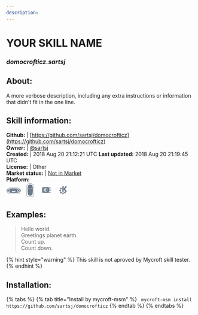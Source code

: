 ```yaml
---    
description:   
---    
```

# YOUR SKILL NAME  
### _domocrofticz.sartsj_  
## About:  
A more verbose description, including any extra instructions or
information that didn't fit in the one line.

## Skill information:  
**Github:** | [https://github.com/sartsj/domocrofticz](https://github.com/sartsj/domocrofticz)  
**Owner:** | [@sartsj](https://github.com/sartsj)  
**Created:** | 2018 Aug 20 21:12:21 UTC  **Last updated:** 2018 Aug 20 21:19:45 UTC  
**License:** | Other  
**Market status:** | [Not in Market](https://market.mycroft.ai/skill/)  
**Platform:**  
 ![](../.gitbook/assets/mark-1-icon.png)  ![](../.gitbook/assets/mark-2-icon.png)  ![](../.gitbook/assets/picroft-icon.png)  ![](../.gitbook/assets/kde.png)   
## Examples:  
> Hello world.  
> Greetings planet earth.  
> Count up.  
> Count down.  
  
{% hint style="warning" %}
This skill is not aproved by Mycroft skill tester.
{% endhint %}
    
## Installation:  
{% tabs %}
{% tab title="Install by mycroft-msm" %}
``` mycroft-msm install https://github.com/sartsj/domocrofticz```
{% endtab %}
  {% endtabs %}
  